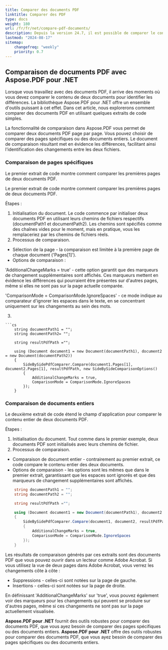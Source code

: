 ```yaml
---
title: Comparer des documents PDF
linktitle: Comparer des PDF
type: docs
weight: 180
url: /fr/fr/net/compare-pdf-documents/
description: Depuis la version 24.7, il est possible de comparer le contenu des documents PDF avec des marques d'annotation et une sortie côte à côte
lastmod: "2024-08-17"
sitemap:
    changefreq: "weekly"
    priority: 0.7
---
```


## Comparaison de documents PDF avec Aspose.PDF pour .NET

Lorsque vous travaillez avec des documents PDF, il arrive des moments où vous devez comparer le contenu de deux documents pour identifier les différences. La bibliothèque Aspose.PDF pour .NET offre un ensemble d'outils puissant à cet effet. Dans cet article, nous explorerons comment comparer des documents PDF en utilisant quelques extraits de code simples.

La fonctionnalité de comparaison dans Aspose.PDF vous permet de comparer deux documents PDF page par page. Vous pouvez choisir de comparer des pages spécifiques ou des documents entiers. Le document de comparaison résultant met en évidence les différences, facilitant ainsi l'identification des changements entre les deux fichiers.

### Comparaison de pages spécifiques

Le premier extrait de code montre comment comparer les premières pages de deux documents PDF.

Le premier extrait de code montre comment comparer les premières pages de deux documents PDF.

Étapes :

1. Initialisation du document.
Le code commence par initialiser deux documents PDF en utilisant leurs chemins de fichiers respectifs (documentPath1 et documentPath2). Les chemins sont spécifiés comme des chaînes vides pour le moment, mais en pratique, vous les remplaceriez par les chemins de fichiers réels.
2. Processus de comparaison.
- Sélection de la page - la comparaison est limitée à la première page de chaque document ('Pages[1]').
- Options de comparaison :

'AdditionalChangeMarks = true' - cette option garantit que des marqueurs de changement supplémentaires sont affichés. Ces marqueurs mettent en évidence les différences qui pourraient être présentes sur d'autres pages, même si elles ne sont pas sur la page actuelle comparée.

'ComparisonMode = ComparisonMode.IgnoreSpaces' - ce mode indique au comparateur d'ignorer les espaces dans le texte, en se concentrant uniquement sur les changements au sein des mots.

3.
```
```cs
    string documentPath1 = "";
    string documentPath2= "";

    string resultPdfPath ="";

    using (Document document1 = new Document(documentPath1), document2 = new Document(documentPath2))
    {
        SideBySidePdfComparer.Compare(document1.Pages[1], document2.Pages[1], resultPdfPath, new SideBySideComparisonOptions()
        {
            AdditionalChangeMarks = true,
            ComparisonMode = ComparisonMode.IgnoreSpaces
        });
    }
```

### Comparaison de documents entiers

Le deuxième extrait de code étend le champ d'application pour comparer le contenu entier de deux documents PDF.

Étapes :

1. Initialisation du document.
Tout comme dans le premier exemple, deux documents PDF sont initialisés avec leurs chemins de fichier.
2. Processus de comparaison.
- Comparaison de document entier - contrairement au premier extrait, ce code compare le contenu entier des deux documents.
- Options de comparaison - les options sont les mêmes que dans le premier extrait, garantissant que les espaces sont ignorés et que des marqueurs de changement supplémentaires sont affichés.
```cs
    string documentPath1 = "";
    string documentPath2 = "";

    string resultPdfPath ="";

    using (Document document1 = new Document(documentPath1), document2 = new Document(documentPath2))
    {
        SideBySidePdfComparer.Compare(document1, document2, resultPdfPath, new SideBySideComparisonOptions()
        {
            AdditionalChangeMarks = true,
            ComparisonMode = ComparisonMode.IgnoreSpaces
        });
    }
```

Les résultats de comparaison générés par ces extraits sont des documents PDF que vous pouvez ouvrir dans un lecteur comme Adobe Acrobat. Si vous utilisez la vue de deux pages dans Adobe Acrobat, vous verrez les changements côte à côte :

- Suppressions - celles-ci sont notées sur la page de gauche.
- Insertions - celles-ci sont notées sur la page de droite.

En définissant 'AdditionalChangeMarks' sur 'true', vous pouvez également voir des marqueurs pour les changements qui peuvent se produire sur d'autres pages, même si ces changements ne sont pas sur la page actuellement visualisée.

**Aspose.PDF pour .NET** fournit des outils robustes pour comparer des documents PDF, que vous ayez besoin de comparer des pages spécifiques ou des documents entiers.
**Aspose.PDF pour .NET** offre des outils robustes pour comparer des documents PDF, que vous ayez besoin de comparer des pages spécifiques ou des documents entiers.
